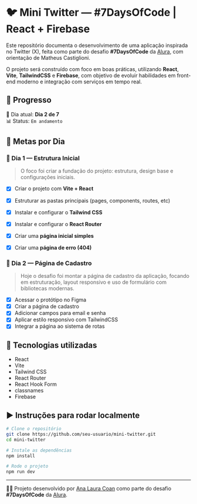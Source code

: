 # 🐦 Mini Twitter — #7DaysOfCode | React + Firebase

Este repositório documenta o desenvolvimento de uma aplicação inspirada no Twitter (X), feita como parte do desafio **#7DaysOfCode** da [Alura](https://www.alura.com.br/), com orientação de Matheus Castiglioni.  

O projeto será construído com foco em boas práticas, utilizando **React**, **Vite**, **TailwindCSS** e **Firebase**, com objetivo de evoluir habilidades em front-end moderno e integração com serviços em tempo real.

## 🚀 Progresso

📆 Dia atual: **Dia 2 de 7**  
📊 Status: `Em andamento`


## 📌 Metas por Dia

### 🧩 Dia 1 — Estrutura Inicial

> O foco foi criar a fundação do projeto: estrutura, design base e configurações iniciais.

- [x] Criar o projeto com **Vite + React**
- [x] Estruturar as pastas principais (pages, components, routes, etc)
- [x] Instalar e configurar o **Tailwind CSS**
- [x] Instalar e configurar o **React Router**
- [x] Criar uma **página inicial simples**
- [x] Criar uma **página de erro (404)**


### 🧱 Dia 2 — Página de Cadastro

> Hoje o desafio foi montar a página de cadastro da aplicação, focando em estruturação, layout responsivo e uso de formulário com bibliotecas modernas.

- [x] Acessar o protótipo no Figma
- [x] Criar a página de cadastro
- [x] Adicionar campos para email e senha
- [x] Aplicar estilo responsivo com TailwindCSS
- [x] Integrar a página ao sistema de rotas

## 🧰 Tecnologias utilizadas

- React
- Vite
- Tailwind CSS
- React Router
- React Hook Form
- classnames
- Firebase

## ▶️ Instruções para rodar localmente

```bash
# Clone o repositório
git clone https://github.com/seu-usuario/mini-twitter.git
cd mini-twitter

# Instale as dependências
npm install

# Rode o projeto
npm run dev
```
---

👩‍💻 Projeto desenvolvido por [Ana Laura Coan](https://www.linkedin.com/in/analauracoan/) como parte do desafio **#7DaysOfCode** da [Alura](https://www.alura.com.br).

